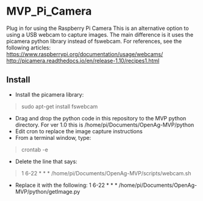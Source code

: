# MVP_Pi_Camera
Plug in for using the Raspberry Pi Camera
This is an alternative option to using a USB webcam to capture images.  The main difference is it uses the picamera python library instead of fswebcam.
For references, see the following articles:
https://www.raspberrypi.org/documentation/usage/webcams/
http://picamera.readthedocs.io/en/release-1.10/recipes1.html
## Install
  - Install the picamera library:
> sudo apt-get install fswebcam
  - Drag and drop the python code in this repository to the MVP python directory.  For ver 1.0 this is /home/pi/Documents/OpenAg-MVP/python
  - Edit cron to replace the image capture instructions
  - From a terminal window, type:
  > crontab -e
  - Delete the line that says:
  > 1 6-22 * * * /home/pi/Documents/OpenAg-MVP/scripts/webcam.sh
  -  Replace it with the following:
  1 6-22 * * * /home/pi/Documents/OpenAg-MVP/python/getImage.py

